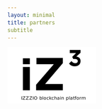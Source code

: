 ```yaml
---
layout: minimal
title: partners
subtitle
---
```


[![IZZZIO](/img/izzz_note_200.png)](http://izzz.io/)
